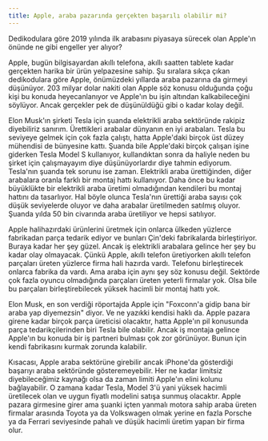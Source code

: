 ```yaml
---
title: Apple, araba pazarında gerçekten başarılı olabilir mi?
---
```


Dedikodulara göre 2019 yılında ilk arabasını piyasaya sürecek olan Apple'ın önünde ne gibi engeller yer alıyor?

Apple, bugün bilgisayardan akıllı telefona, akıllı saatten tablete kadar gerçekten harika bir ürün yelpazesine sahip. Şu sıralara sıkça çıkan dedikodulara göre Apple, önümüzdeki yıllarda araba pazarına da girmeyi düşünüyor. 203 milyar dolar nakiti olan Apple söz konusu olduğunda çoğu kişi bu konuda heyecanlanıyor ve Apple'ın bu işin altından kalkabileceğini söylüyor. Ancak gerçekler pek de düşünüldüğü gibi o kadar kolay değil.

Elon Musk'ın şirketi Tesla için şuanda elektrikli araba sektöründe rakipiz diyebiliriz sanırım. Ürettikleri arabalar dünyanın en iyi arabaları. Tesla bu seviyeye gelmek için çok fazla çalıştı, hatta Apple'daki birçok üst düzey mühendisi de bünyesine kattı. Şuanda bile Apple'daki birçok çalışan işine giderken Tesla Model S kullanıyor, kullandıktan sonra da haliyle neden bu şirket için çalışmayayım diye düşünüyorlardır diye tahmin ediyorum. Tesla'nın şuanda tek sorunu ise zaman. Elektrikli araba ürettiğinden, diğer arabalara oranla farklı bir montaj hattı kullanıyor. Daha önce bu kadar büyüklükte bir elektrikli araba üretimi olmadığından kendileri bu montaj hattını da tasarlıyor. Hal böyle olunca Tesla'nın ürettiği araba sayısı çok düşük seviyelerde oluyor ve daha arabalar üretilmeden satılmış oluyor. Şuanda yılda 50 bin civarında araba üretiliyor ve hepsi satılıyor.

Apple halihazırdaki ürünlerini üretmek için onlarca ülkeden yüzlerce fabrikadan parça tedarik ediyor ve bunları Çin'deki fabrikalarda birleştiriyor. Buraya kadar her şey güzel. Ancak iş elektrikli arabalara gelince her şey bu kadar olay olmayacak. Çünkü Apple, akıllı telefon üretiyorken akıllı telefon parçaları üreten yüzlerce firma hali hazırda vardı. Telefonu birleştirecek onlarca fabrika da vardı. Ama araba için aynı şey söz konusu değil. Sektörde çok fazla oyuncu olmadığında parçaları üreten yeterli firmalar yok. Olsa bile bu parçaları birleştirebilecek yüksek hacimli bir montaj hattı yok.

Elon Musk, en son verdiği röportajda Apple için "Foxconn'a gidip bana bir araba yap diyemezsin" diyor. Ve ne yazıkki kendisi haklı da. Apple pazara girene kadar birçok parça üreticisi olacaktır, hatta Apple'ın pil konusunda parça tedarikçilerinden biri Tesla bile olabilir. Ancak iş montaja gelince Apple'ın bu konuda bir iş partneri bulması çok zor görünüyor. Bunun için kendi fabrikasını kurmak zorunda kalabilir.

Kısacası, Apple araba sektörüne girebilir ancak iPhone'da gösterdiği başarıyı araba sektöründe gösteremeyebilir. Her ne kadar limitsiz diyebileceğimiz kaynağı olsa da zaman limiti Apple'ın elini kolunu bağlayabilir. O zamana kadar Tesla, Model 3'ü yani yüksek hacimli üretilecek olan ve uygun fiyatlı modelini satışa sunmuş olacaktır. Apple pazara girmesine girer ama şuanki içten yanmalı motora sahip araba üreten firmalar arasında Toyota ya da Volkswagen olmak yerine en fazla Porsche ya da Ferrari seviyesinde pahalı ve düşük hacimli üretim yapan bir firma olur.
